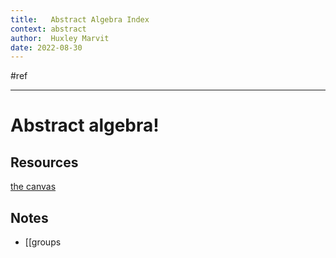 ```yaml
---
title:   Abstract Algebra Index
context: abstract
author:  Huxley Marvit
date: 2022-08-30
---
```


#ref

***

# Abstract algebra!

## Resources
[the canvas](https://nuevaschool.instructure.com/courses/4390)


## Notes
- [[groups 




